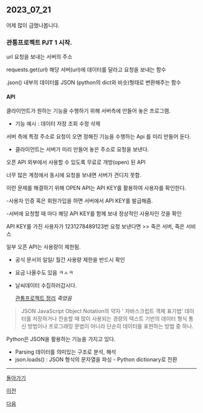 
## 2023_07_21

어제 많이 급했나봅니다. 

### 관통프로젝트 PJT 1 시작.

url 
요청을 보내는 서버의 주소

requests.get(url)
해당 서버(url)에 데이터를 달라고 요청을 보내는 함수

.json()
내부의 데이터를 JSON (python의 dict와 비슷)형태로 변환해주는 함수

#### API 
클라이언트가 원하는 기능을 수행하기 위해 서버측에 만들어 놓은 프로그램.
 - 기능 예시 : 데이터 저장 조회 수정 삭제<p>
  
서버 측에 특정 주소로 요청이 오면 정해진 기능을 수행하는 Api 를 미리 만들어 둔다.
- 클라이언트는 서버가 미리 만들어 놓은 주소로 요청을 보낸다.

오픈 API 
외부에서 사용할 수 있도록 무료로 개방(open) 된 API

너무 많은 계정에서 동시에 요청을 보내면 서버가 견디지 못함.<P>
이런 문제를 해결하기 위해 OPEN API는 API KEY를 활용하여 사용자를 확인한다.<P>
-사용자 인증 혹은 회원가입을 하면 서버에서 API KEY를 발급해줌.<P>
-서버에 요청할 때 마다 해당 API KEY를 함께 보내 정상적인 사용자인 것을 확인 <P>
API KEY를 가진 사용자가 1231278489123번 요청 보낸다면  >> 죽은 서버, 죽은 서비스<P>
일부 오픈 API는 사용량이 제한됨.<P>
- 공식 문서의 일일/ 월간 사용량 제한을 반드시 확인 <P>
- 요금 나올수도 있음 ㅋㅅㅋ<P>
- 날씨데이터 수집하러갑시다.<P>
[관통프로젝트 정리](SSAFYPJT1.md)  *죽었음*

> JSON
JavaScript Object Notation의 약자 ' 자바스크립트 객체 표기법'
데이터를 저장하거나 전송할 때 많이 사용되는 경량의 텍스트 기반의 데이터 형식
통신 방법이나 프로그래밍 문법이 아니라 단순히 데이터를 표현하는 방법 중 하나.

Python은 JSON을 활용하는 기능을 가지고 있다.

- Parsing 데이터를 의미있는 구조로 분석, 해석
- json.loads() : JSON 형식의 문자열을 파싱 - Python dictionary로 전환 

 ---


[돌아가기](../../2023년7월2023Julio.md/##20230721)

[이전](../2023_07_20/README.md)


[다음](../2023_07_22/README.md)
